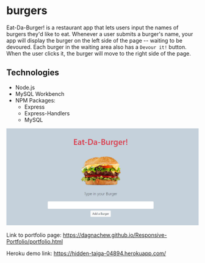 # burgers
Eat-Da-Burger! is a restaurant app that lets users input the names of burgers they'd like to eat. Whenever a user submits a burger's name, your app will display the burger on the left side of the page -- waiting to be devoured. Each burger in the waiting area also has a `Devour it!` button. When the user clicks it, the burger will move to the right side of the page.

## Technologies
* Node.js
* MySQL Workbench
* NPM Packages:
    * Express
    * Express-Handlers
    * MySQL

![Eat-Da-Burger](/public/assets/images/eatdaburger.png)

Link to portfolio page: https://dagnachew.github.io/Responsive-Portfolio/portfolio.html

Heroku demo link: https://hidden-taiga-04894.herokuapp.com/
